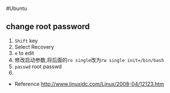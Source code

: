 #Ubuntu

## change root password

1. `Shift` key
2. Select Recovery 
3. `e` to edit
4. 修改启动参数,将后面的`ro single`改为`rw single init=/bin/bash`
5. `passwd` root passwd
6. 
* Reference <http://www.linuxidc.com/Linux/2008-04/12123.htm>